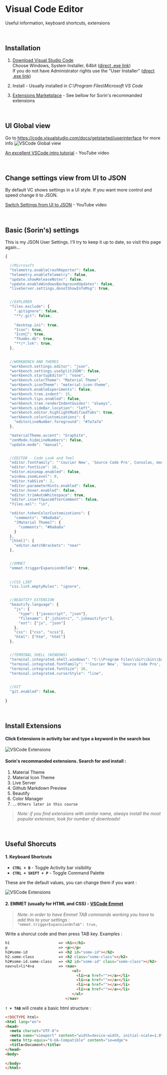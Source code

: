 # Visual Code Editor
Useful information, keyboard shortcuts, extensions

<br>

## Installation
1. [Download Visual Studio Code](https://code.visualstudio.com/#alt-downloads)<br>
    Choose Windows, System Installer, 64bit ([direct .exe link](https://code.visualstudio.com/docs/?dv=win64))<br>
    If you do not have Administrator rights use the "User Installer" ([direct .exe link](https://code.visualstudio.com/docs/?dv=win64user))

2. Install - Usually installed in *C:\Program Files\Microsoft VS Code*
3. [Extensions Marketplace](https://marketplace.visualstudio.com/VSCode) - See bellow for Sorin's recommanded extensions

<br>

## UI Global view
Go to https://code.visualstudio.com/docs/getstarted/userinterface for more info
![VSCode Global view](https://code.visualstudio.com/assets/docs/getstarted/userinterface/hero.png)

[An excellent VSCode intro tutorial](https://www.youtube.com/watch?v=fnPhJHN0jTE) - YouTube video

<br>

## Change settings view from UI to JSON
By default VC shows settings in a UI style. If you want more control and speed change it to JSON.

[Switch Settings from UI to JSON](https://www.youtube.com/watch?v=-wre2TFV4ws) - YouTube video

<br>

## Basic (Sorin's) settings
This is my JSON User Settings. I'll try to keep it up to date, so visit this page again...
```javascript
{

  //Microsoft
  "telemetry.enableCrashReporter": false,
  "telemetry.enableTelemetry": false,
  "update.showReleaseNotes": false,
  "update.enableWindowsBackgroundUpdates": false,
  "liveServer.settings.donotShowInfoMsg": true,


  //EXPLORER
  "files.exclude": {
    ".gitignore": false,
    "**/.git": false,
    
    "desktop.ini": true,
    "Icon": true,
    "Icon": true,
    "Thumbs.db": true,
    "**/*.lnk": true,
  },
  

  //WORKBENCH AND THEMES
  "workbench.settings.editor": "json",
  "workbench.settings.useSplitJSON": false,
  "workbench.startupEditor": "none",
  "workbench.colorTheme": "Material Theme",
  "workbench.iconTheme": "material-icon-theme",
  "workbench.enableExperiments": false,
  "workbench.tree.indent": 15,
  "workbench.tips.enabled": false,
  "workbench.tree.renderIndentGuides": "always",
  "workbench.sideBar.location": "left",
  "workbench.editor.highlightModifiedTabs": true,
  "workbench.colorCustomizations": {
    "editorLineNumber.foreground": "#7a7a7a"
  },

  "materialTheme.accent": "Graphite",
  "zenMode.hideLineNumbers": false,
  "update.mode": "manual",


  //EDITOR - Code Look and feel
  "editor.fontFamily": "'Courier New', 'Source Code Pro', Consolas, monospace",
  "editor.fontSize": 18,
  "editor.minimap.enabled": false,
  "window.zoomLevel": 0,
  "editor.tabSize": 2,
  "editor.parameterHints.enabled": false,
  "editor.hover.enabled": false,
  "editor.trimAutoWhitespace": true,
  "editor.insertSpaceAfterComment": false,
  "files.eol": "\n",

  "editor.tokenColorCustomizations": {
    "comments": "#8a8a8a",
    "[Material Theme]": {
      "comments": "#8a8a8a"
    }
  },
  "[html]": {
    "editor.matchBrackets": "near"
  },


  //EMMET
  "emmet.triggerExpansionOnTab": true,
  
  
  //CSS LINT
  "css.lint.emptyRules": "ignore",


  //BEAUTIFY EXTENSION
  "beautify.language": {
    "js": {
      "type": ["javascript", "json"],
      "filename": [".jshintrc", ".jsbeautifyrc"],
      "ext": ["js", "json"]
    },
    "css": ["css", "scss"],
    "html": ["htm", "html"]
  },


  //TERMINAL SHELL (WINDOWS)
  "terminal.integrated.shell.windows": "C:\\Program Files\\Git\\bin\\bash.exe",
  "terminal.integrated.fontFamily": "'Courier New', 'Source Code Pro', Consolas, monospace",
  "terminal.integrated.fontSize": 16,
  "terminal.integrated.cursorStyle": "line",

  
  //GIT
  "git.enabled": false,
  
}
```

<br>

## Install Extensions

#### Click Extensions in activity bar and type a keyword in the search box
![VSCode Extensions](../_assets/vscode-install-extensions.png)


#### Sorin's recommanded extensions. Search for and install :
1. Material Theme
2. Material Icon Theme
3. Live Server
4. Github Markdown Preview
5. Beautify
6. Color Manager
7. ... `Others later in this course`

> *Note: if you find extensions with similar name, always install the most popular extension, look for number of downloads!*

<br>

## Useful Shorcuts<br>


#### 1. Keyboard Shortcuts

* **`CTRL + B`** - Toggle Activity bar visibility
* **`CTRL + SHIFT + P`** - Toggle Command Palette

These are the default values, you can change them if you want :

![VSCode Extensions](../_assets/vscode-manage.png)

#### 2. EMMET (usually for HTML and CSS) - [VSCode Emmet](https://code.visualstudio.com/docs/editor/emmet)

> *Note: in order to have Emmet TAB commands working you have to add this to your settings :*<br>
`"emmet.triggerExpansionOnTab": true,`

Write a shorcut code and then press TAB key. Examples :

  ``` html
  h1                      => <h1></h1>
  p                       => <p></p>
  h2#some-id              => <h2 id="some-id"></h2>
  h2.some-class           => <h2 class="some-class"></h2>
  h2#some-id.some-class   => <h2 id="some-id" class="some-class"></h2>
  nav>ul>li*4>a           => <nav>
                                <ul>
                                  <li><a href=""></a></li>
                                  <li><a href=""></a></li>
                                  <li><a href=""></a></li>
                                  <li><a href=""></a></li>
                                </ul>
                             </nav>
  ```

  **`! + TAB`** will create a basic html structure :

  ``` html
  <!DOCTYPE html>
  <html lang="en">
  <head>
    <meta charset="UTF-8">
    <meta name="viewport" content="width=device-width, initial-scale=1.0">
    <meta http-equiv="X-UA-Compatible" content="ie=edge">
    <title>Document</title>
  </head>
  <body>
    
  </body>
  </html>
  ```
